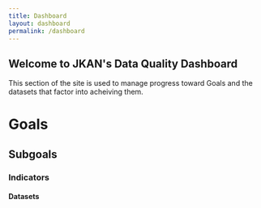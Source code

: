 ```yaml
---
title: Dashboard
layout: dashboard
permalink: /dashboard
---
```

## Welcome to JKAN's Data Quality Dashboard

This section of the site is used to manage progress toward Goals and the datasets that factor into acheiving them.

# Goals

## Subgoals

### Indicators

#### Datasets
